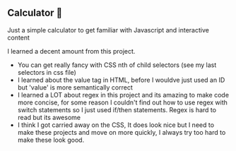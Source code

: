 ## Calculator 🧮

Just a simple calculator to get familiar with Javascript and interactive content

I learned a decent amount from this project.
 - You can get really fancy with CSS nth of child selectors (see my last selectors in css file)
 - I learned about the value tag in HTML, before I wouldve just used an ID but 'value' is more semantically correct
 - I learned a LOT about regex in this project and its amazing to make code more concise, for some reason I couldn't find out how to use regex with switch statements so I just used if/then statements. Regex is hard to read but its awesome
 - I think I got carried away on the CSS, It does look nice but I need to make these projects and move on more quickly, I always try too hard to make these look good.

